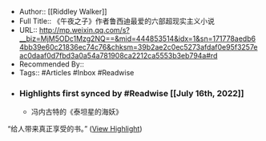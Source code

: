 - Author:: [[Riddley Walker]]
- Full Title:: 《午夜之子》作者鲁西迪最爱的六部超现实主义小说
- URL:: http://mp.weixin.qq.com/s?__biz=MjM5ODc1Mzg2NQ==&mid=444853514&idx=1&sn=171778aedb64bb39e60c21836ec74c76&chksm=39b2ae2c0ec5273afdaf0e95f3257eac0daaf0d7fbd3a0a54a781908ca2212ca5553b3eb794a#rd
- Recommended By::
- Tags:: #Articles #Inbox #Readwise
- ### Highlights first synced by #Readwise [[July 16th, 2022]]
    - 冯内古特的《泰坦星的海妖》

“给人带来真正享受的书。” ([View Highlight](https://instapaper.com/read/1522194723/20079316))
